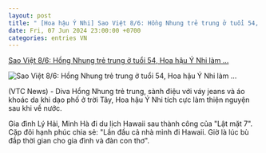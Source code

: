 ```yaml
---
layout: post
title: " [Hoa hậu Ý Nhi] Sao Việt 8/6: Hồng Nhung trẻ trung ở tuổi 54, Hoa hậu Ý Nhi làm ..."
date: Fri, 07 Jun 2024 23:00:00 +0700
categories: entries VN
---
```

[Sao Việt 8/6: Hồng Nhung trẻ trung ở tuổi 54, Hoa hậu Ý Nhi làm ...](https://vtcnews.vn/sao-viet-8-6-hong-nhung-tre-trung-o-tuoi-54-hoa-hau-y-nhi-lam-thien-nguyen-ar875832.html)

![Sao Việt 8/6: Hồng Nhung trẻ trung ở tuổi 54, Hoa hậu Ý Nhi làm ...](http://cdn-i.vtcnews.vn/resize/3O1yNZS1AE-sLtW57k6mqQ2/upload/2024/06/08/saov-06231432.jpg)

(VTC News) - Diva Hồng Nhung trẻ trung, sành điệu với váy jeans và áo khoác da khi dạo phố ở trời Tây, Hoa hậu Ý Nhi tích cực làm thiện nguyện sau khi về nước.

Gia đình Lý Hải, Minh Hà đi du lịch Hawaii sau thành công của "Lật mặt 7". Cặp đôi hạnh phúc chia sẻ: "Lần đầu cả nhà mình đi Hawaii. Giờ là lúc bù đắp thời gian cho gia đình và đàn con thơ".

